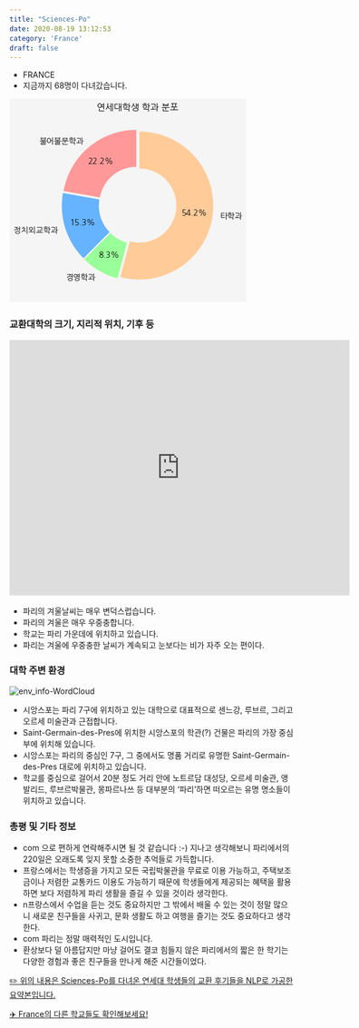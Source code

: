 ```yaml
---
title: "Sciences-Po"
date: 2020-08-19 13:12:53
category: 'France'
draft: false
---
```



* FRANCE
* 지금까지 68명이 다녀갔습니다. 

![department-info](../plots/FR000011.png)
### 교환대학의 크기, 지리적 위치, 기후 등
<iframe
width="600"
height="450"
frameborder="0" style="border:0"
src="https://www.google.com/maps/embed/v1/place?key=AIzaSyC9e1AME-pVmWC4hBpFdu5S4dKzyepa3HQ&q=Sciences-Po&center=48.85401160000001,2.3285918&zoom=14" allowfullscreen>
</iframe>

* 파리의 겨울날씨는 매우 변덕스럽습니다.
* 파리의 겨울은 매우 우중충합니다.
* 학교는 파리 가운데에 위치하고 있습니다.
* 파리는 겨울에 우중충한 날씨가 계속되고 눈보다는 비가 자주 오는 편이다.


### 대학 주변 환경

![env_info-WordCloud](../univ_wordclouds_okt/env_info/FR000011_env_info_okt.png)

* 시앙스포는 파리 7구에 위치하고 있는 대학으로 대표적으로 센느강, 루브르, 그리고 오르세 미술관과 근접합니다.
* Saint-Germain-des-Pres에 위치한 시앙스포의 학관(?) 건물은 파리의 가장 중심부에 위치해 있습니다.
* 시앙스포는 파리의 중심인 7구, 그 중에서도 명품 거리로 유명한 Saint-Germain-des-Pres 대로에 위치하고 있습니다.
* 학교를 중심으로 걸어서 20분 정도 거리 안에 노트르담 대성당, 오르세 미술관, 앵발리드, 루브르박물관, 몽파르나쓰 등 대부분의 ‘파리’하면 떠오르는 유명 명소들이 위치하고 있습니다.


### 총평 및 기타 정보 
* com 으로 편하게 연락해주시면 될 것 같습니다 :-) 지나고 생각해보니 파리에서의 220일은 오래도록 잊지 못할 소중한 추억들로 가득합니다.
* 프랑스에서는 학생증을 가지고 모든 국립박물관을 무료로 이용 가능하고, 주택보조금이나 저렴한 교통카드 이용도 가능하기 때문에 학생들에게 제공되는 혜택을 활용하면 보다 저렴하게 파리 생활을 즐길 수 있을 것이라 생각한다.
* n프랑스에서 수업을 듣는 것도 중요하지만 그 밖에서 배울 수 있는 것이 정말 많으니 새로운 친구들을 사귀고, 문화 생활도 하고 여행을 즐기는 것도 중요하다고 생각한다.
* com 파리는 정말 매력적인 도시입니다.
* 환상보다 덜 아름답지만 마냥 걸어도 결코 힘들지 않은 파리에서의 짧은 한 학기는 다양한 경험과 좋은 친구들을 만나게 해준 시간들이었다.


[✏️ 위의 내용은 Sciences-Po를 다녀온 연세대 학생들의 교환 후기들을 NLP로 가공한 요약본입니다.](http://oia.yonsei.ac.kr/partner/expReport.asp?ucode=FR000011&bgbn=A)

[✈️ France의 다른 학교들도 확인해보세요!](https://yonsei-exchange.netlify.app/?category=France)
